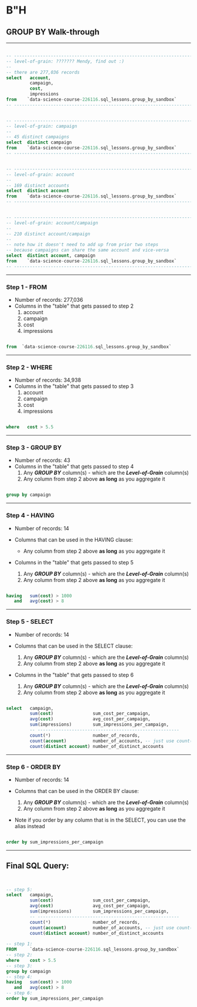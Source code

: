 # B"H


## GROUP BY Walk-through

---


```sql

-- -----------------------------------------------------------------------
-- level-of-grain: ??????? Mendy, find out :)
--
-- there are 277,036 records
select   account, 
         campaign, 
         cost,
         impressions 
from    `data-science-course-226116.sql_lessons.group_by_sandbox` 
-- -----------------------------------------------------------------------


-- -----------------------------------------------------------------------
-- level-of-grain: campaign
--
-- 45 distinct campaigns
select  distinct campaign         
from    `data-science-course-226116.sql_lessons.group_by_sandbox` 
-- -----------------------------------------------------------------------


-- -----------------------------------------------------------------------
-- level-of-grain: account
--
-- 169 distinct accounts
select  distinct account         
from    `data-science-course-226116.sql_lessons.group_by_sandbox` 
-- -----------------------------------------------------------------------


-- -----------------------------------------------------------------------
-- level-of-grain: account/campaign
--
-- 210 distinct account/campaign
--
-- note how it doesn't need to add up from prior two steps
-- because campaigns can share the same account and vice-versa
select  distinct account, campaign        
from    `data-science-course-226116.sql_lessons.group_by_sandbox` 
-- -----------------------------------------------------------------------

```


---



### Step 1 - FROM
- Number of records: 277,036
- Columns in the "table" that gets passed to step 2
    1. account
    2. campaign
    3. cost
    4. impressions

```sql

from  `data-science-course-226116.sql_lessons.group_by_sandbox` 


```


---


### Step 2 - WHERE
- Number of records: 34,938
- Columns in the "table" that gets passed to step 3
    1. account
    2. campaign
    3. cost
    4. impressions

```sql

where   cost > 5.5

```


---

### Step 3 - GROUP BY 
- Number of records: 43
- Columns in the "table" that gets passed to step 4
    1. Any ***GROUP BY*** column(s) - which are the ***Level-of-Grain*** column(s)
    2. Any column from step 2 above **as long** as you aggregate it
    

```sql

group by campaign 

```


---


### Step 4 - HAVING 
- Number of records: 14

- Columns that can be used in the HAVING clause:
    - Any column from step 2 above **as long** as you aggregate it

- Columns in the "table" that gets passed to step 5
    1. Any ***GROUP BY*** column(s) - which are the ***Level-of-Grain*** column(s)
    2. Any column from step 2 above **as long** as you aggregate it
    

```sql

having   sum(cost) > 1000
   and   avg(cost) > 8

```

---


### Step 5 - SELECT 
- Number of records: 14

- Columns that can be used in the SELECT clause:
    1. Any ***GROUP BY*** column(s) - which are the ***Level-of-Grain*** column(s)
    2. Any column from step 2 above **as long** as you aggregate it

- Columns in the "table" that gets passed to step 6
    1. Any ***GROUP BY*** column(s) - which are the ***Level-of-Grain*** column(s)
    2. Any column from step 2 above **as long** as you aggregate it
    

```sql

select   campaign,
         sum(cost)               sum_cost_per_campaign,
         avg(cost)               avg_cost_per_campaign,
         sum(impressions)        sum_impressions_per_campaign,
         -- ------------------------------------------------------
         count(*)                number_of_records,
         count(account)          number_of_accounts, -- just use count(*) if you want number of records
         count(distinct account) number_of_distinct_accounts

```


---

### Step 6 - ORDER BY 
- Number of records: 14

- Columns that can be used in the ORDER BY clause:
    1. Any ***GROUP BY*** column(s) - which are the ***Level-of-Grain*** column(s)
    2. Any column from step 2 above **as long** as you aggregate it

- Note if you order by any column that is in the SELECT, you can use the alias instead    

```sql

order by sum_impressions_per_campaign

```

---

## Final SQL Query:

```sql


-- step 5:
select   campaign,
         sum(cost)               sum_cost_per_campaign,
         avg(cost)               avg_cost_per_campaign,
         sum(impressions)        sum_impressions_per_campaign,
         -- ------------------------------------------------------
         count(*)                number_of_records,
         count(account)          number_of_accounts, -- just use count(*) if you want number of records
         count(distinct account) number_of_distinct_accounts
         
-- step 1:
FROM     `data-science-course-226116.sql_lessons.group_by_sandbox` 
-- step 2:
where    cost > 5.5
-- step 3:
group by campaign 
-- step 4:
having   sum(cost) > 1000
   and   avg(cost) > 8
-- step 6:
order by sum_impressions_per_campaign

```